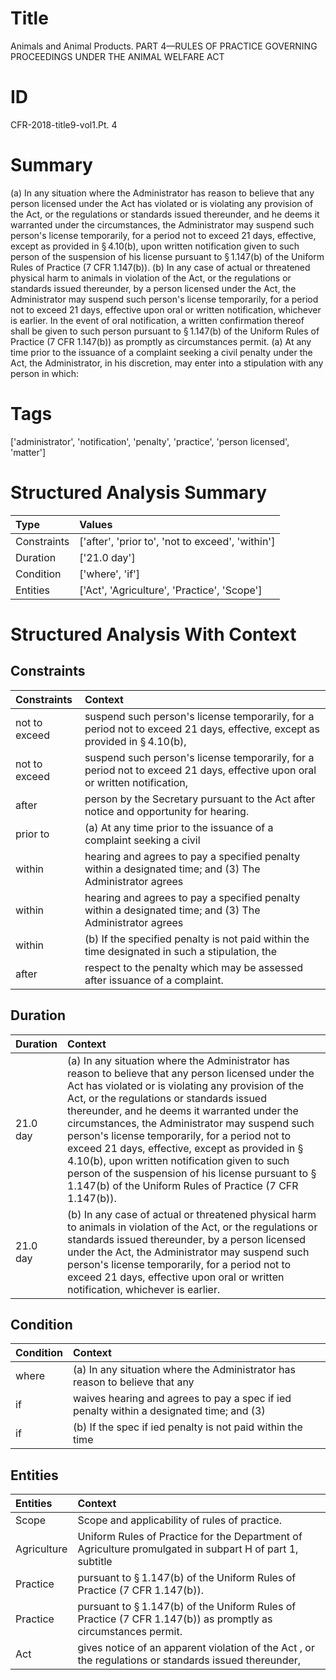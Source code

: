 # Title

 Animals and Animal Products. PART 4—RULES OF PRACTICE GOVERNING PROCEEDINGS UNDER THE ANIMAL WELFARE ACT


# ID

 CFR-2018-title9-vol1.Pt. 4


# Summary

(a) In any situation where the Administrator has reason to believe that any person licensed under the Act has violated or is violating any provision of the Act, or the regulations or standards issued thereunder, and he deems it warranted under the circumstances, the Administrator may suspend such person's license temporarily, for a period not to exceed 21 days, effective, except as provided in &#167;&#8201;4.10(b), upon written notification given to such person of the suspension of his license pursuant to &#167;&#8201;1.147(b) of the Uniform Rules of Practice (7 CFR 1.147(b)).
(b) In any case of actual or threatened physical harm to animals in violation of the Act, or the regulations or standards issued thereunder, by a person licensed under the Act, the Administrator may suspend such person's license temporarily, for a period not to exceed 21 days, effective upon oral or written notification, whichever is earlier.
In the event of oral notification, a written confirmation thereof shall be given to such person pursuant to &#167;&#8201;1.147(b) of the Uniform Rules of Practice (7 CFR 1.147(b)) as promptly as circumstances permit.
(a) At any time prior to the issuance of a complaint seeking a civil penalty under the Act, the Administrator, in his discretion, may enter into a stipulation with any person in which:


# Tags

['administrator', 'notification', 'penalty', 'practice', 'person licensed', 'matter']


# Structured Analysis Summary

| Type        | Values                                           |
|:------------|:-------------------------------------------------|
| Constraints | ['after', 'prior to', 'not to exceed', 'within'] |
| Duration    | ['21.0 day']                                     |
| Condition   | ['where', 'if']                                  |
| Entities    | ['Act', 'Agriculture', 'Practice', 'Scope']      |


# Structured Analysis With Context

 


## Constraints

| Constraints   | Context                                                                                                                               |
|:--------------|:--------------------------------------------------------------------------------------------------------------------------------------|
| not to exceed | suspend such person's license temporarily, for a period not to exceed 21 days, effective, except as provided in &#167;&#8201;4.10(b), |
| not to exceed | suspend such person's license temporarily, for a period not to exceed 21 days, effective upon oral or written notification,           |
| after         | person by the Secretary pursuant to the Act after  notice and opportunity for hearing.                                                |
| prior to      | (a) At any time  prior to the issuance of a complaint seeking a civil                                                                 |
| within        | hearing and agrees to pay a specified penalty within a designated time; and (3) The Administrator agrees                              |
| within        | hearing and agrees to pay a specified penalty within a designated time; and (3) The Administrator agrees                              |
| within        | (b) If the specified penalty is not paid  within the time designated in such a stipulation, the                                       |
| after         | respect to the penalty which may be assessed after  issuance of a complaint.                                                          |


## Duration

| Duration   | Context                                                                                                                                                                                                                                                                                                                                                                                                                                                                                                                                                                                                 |
|:-----------|:--------------------------------------------------------------------------------------------------------------------------------------------------------------------------------------------------------------------------------------------------------------------------------------------------------------------------------------------------------------------------------------------------------------------------------------------------------------------------------------------------------------------------------------------------------------------------------------------------------|
| 21.0 day   | (a) In any situation where the Administrator has reason to believe that any person licensed under the Act has violated or is violating any provision of the Act, or the regulations or standards issued thereunder, and he deems it warranted under the circumstances, the Administrator may suspend such person's license temporarily, for a period not to exceed 21 days, effective, except as provided in &#167;&#8201;4.10(b), upon written notification given to such person of the suspension of his license pursuant to &#167;&#8201;1.147(b) of the Uniform Rules of Practice (7 CFR 1.147(b)). |
| 21.0 day   | (b) In any case of actual or threatened physical harm to animals in violation of the Act, or the regulations or standards issued thereunder, by a person licensed under the Act, the Administrator may suspend such person's license temporarily, for a period not to exceed 21 days, effective upon oral or written notification, whichever is earlier.                                                                                                                                                                                                                                                |


## Condition

| Condition   | Context                                                                                  |
|:------------|:-----------------------------------------------------------------------------------------|
| where       | (a) In any situation  where the Administrator has reason to believe that any             |
| if          | waives hearing and agrees to pay a spec if ied penalty within a designated time; and (3) |
| if          | (b) If the spec if ied penalty is not paid within the time                               |


## Entities

| Entities    | Context                                                                                                                   |
|:------------|:--------------------------------------------------------------------------------------------------------------------------|
| Scope       | Scope  and applicability of rules of practice.                                                                            |
| Agriculture | Uniform Rules of Practice for the Department of Agriculture promulgated in subpart H of part 1, subtitle                  |
| Practice    | pursuant to &#167;&#8201;1.147(b) of the Uniform Rules of Practice  (7 CFR 1.147(b)).                                     |
| Practice    | pursuant to &#167;&#8201;1.147(b) of the Uniform Rules of Practice  (7 CFR 1.147(b)) as promptly as circumstances permit. |
| Act         | gives notice of an apparent violation of the Act , or the regulations or standards issued thereunder,                     |


